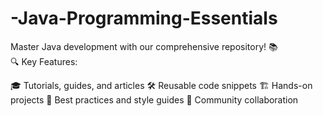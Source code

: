 # -Java-Programming-Essentials
Master Java development with our comprehensive repository! 📚  
🔍 Key Features:  

🎓 Tutorials, guides, and articles 
🛠️ Reusable code snippets 
🏗️ Hands-on projects 
📝 Best practices and style guides 
👥 Community collaboration
